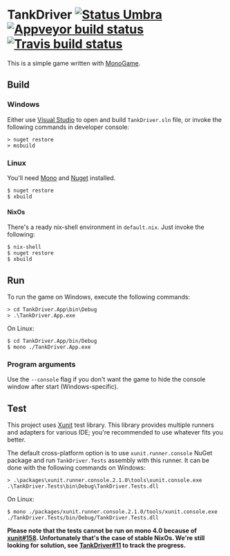 TankDriver [![Status Umbra][status-umbra]][andivionian-status-classifier] [![Appveyor build status][appveyor-status]][appveyor] [![Travis build status][travis-status]][travis]
==========

This is a simple game written with [MonoGame][monogame].


Build
-----

### Windows

Either use [Visual Studio][visual-studio] to open and build `TankDriver.sln`
file, or invoke the following commands in developer console:

```console
> nuget restore
> msbuild
```

### Linux

You'll need [Mono][mono] and [Nuget][nuget] installed.

```console
$ nuget restore
$ xbuild
```

#### NixOs

There's a ready nix-shell environment in `default.nix`. Just invoke the
following:

```console
$ nix-shell
$ nuget restore
$ xbuild
```

Run
---

To run the game on Windows, execute the following commands:

```console
> cd TankDriver.App\bin\Debug
> .\TankDriver.App.exe
```

On Linux:

```console
$ cd TankDriver.App/bin/Debug
$ mono ./TankDriver.App.exe
```

### Program arguments

Use the `--console` flag if you don't want the game to hide the console window
after start (Windows-specific).

Test
----

This project uses [Xunit][xunit] test library. This library provides multiple
runners and adapters for various IDE; you're recommended to use whatever fits
you better.

The default cross-platform option is to use `xunit.runner.console` NuGet package
and run `TankDriver.Tests` assembly with this runner. It can be done with the
following commands on Windows:

```console
> .\packages\xunit.runner.console.2.1.0\tools\xunit.console.exe .\TankDriver.Tests\bin\Debug\TankDriver.Tests.dll
```

On Linux:

```console
$ mono ./packages/xunit.runner.console.2.1.0/tools/xunit.console.exe ./TankDriver.Tests/bin/Debug/TankDriver.Tests.dll
```

**Please note that the tests cannot be run on mono 4.0 because of
[xunit#158][xunit-158]. Unfortunately that's the case of stable NixOs. We're
still looking for solution, see [TankDriver#11][tankdriver-11] to track the
progress.**

[andivionian-status-classifier]: https://github.com/ForNeVeR/andivionian-status-classifier#status-umbra-
[appveyor]: https://ci.appveyor.com/project/ForNeVeR/tankdriver/branch/develop
[mono]: http://www.mono-project.com/
[monogame]: http://www.monogame.net/
[nuget]: https://www.nuget.org/
[tankdriver-11]: https://github.com/ForNeVeR/TankDriver/issues/11
[travis]: https://travis-ci.org/ForNeVeR/TankDriver
[visual-studio]: https://www.visualstudio.com/
[xunit]: https://xunit.github.io/
[xunit-158]: https://github.com/xunit/xunit/issues/158

[appveyor-status]: https://ci.appveyor.com/api/projects/status/486qc2gl6m18pbvn/branch/develop?svg=true
[status-umbra]: https://img.shields.io/badge/status-umbra-red.svg
[travis-status]: https://travis-ci.org/ForNeVeR/TankDriver.svg?branch=develop
